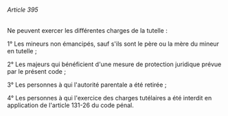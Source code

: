 ###### Article 395

Ne peuvent exercer les différentes charges de la tutelle :

1° Les mineurs non émancipés, sauf s'ils sont le père ou la mère du mineur en tutelle ;

2° Les majeurs qui bénéficient d'une mesure de protection juridique prévue par le présent code ;

3° Les personnes à qui l'autorité parentale a été retirée ;

4° Les personnes à qui l'exercice des charges tutélaires a été interdit en application de l'article 131-26 du code pénal.

